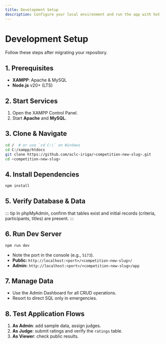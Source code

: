 ```yaml
---
title: Development Setup
description: Configure your local environment and run the app with hot‑reload.
---
```


# Development Setup

Follow these steps after migrating your repository.

## 1. Prerequisites

- **XAMPP**: Apache & MySQL
- **Node.js** v20+ (LTS)

## 2. Start Services

1. Open the XAMPP Control Panel.
2. Start **Apache** and **MySQL**.

## 3. Clone & Navigate

```bash
cd /  # or use `cd C:\` on Windows
cd C:/xampp/htdocs
git clone https://github.com/aclc‑iriga/<competition-new-slug>.git
cd <competition-new-slug>
```

## 4. Install Dependencies

```bash
npm install
```

## 5. Verify Database & Data

::: tip
In phpMyAdmin, confirm that tables exist and initial records (criteria, participants, titles) are present.
:::

## 6. Run Dev Server

```bash
npm run dev
```

* Note the port in the console (e.g., `5173`).
* **Public:**  `http://localhost:<port>/<competition-new-slug>/`
* **Admin:**   `http://localhost:<port>/<competition-new-slug>/app`

## 7. Manage Data

* Use the Admin Dashboard for all CRUD operations.
* Resort to direct SQL only in emergencies.

## 8. Test Application Flows

1. **As Admin**: add sample data, assign judges.
2. **As Judge**: submit ratings and verify the `ratings` table.
3. **As Viewer**: check public results.
